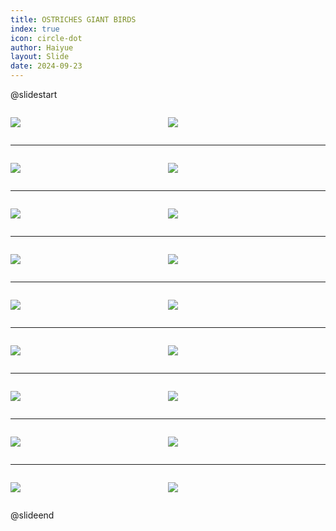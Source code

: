 ```yaml
---
title: OSTRICHES GIANT BIRDS
index: true
icon: circle-dot
author: Haiyue
layout: Slide
date: 2024-09-23
---
```

 
@slidestart

<div style="display:flex">
<div style="flex:1">

![](/reading/english/Level-S/OSTRICHES%20GIANT%20BIRDS/001.webp)
</div>
<div style="flex:1">

![](/reading/english/Level-S/OSTRICHES%20GIANT%20BIRDS/002.webp)
</div>
</div>

---

<div style="display:flex">
<div style="flex:1">

![](/reading/english/Level-S/OSTRICHES%20GIANT%20BIRDS/003.webp)
</div>
<div style="flex:1">

![](/reading/english/Level-S/OSTRICHES%20GIANT%20BIRDS/004.webp)
</div>
</div>

---

<div style="display:flex">
<div style="flex:1">

![](/reading/english/Level-S/OSTRICHES%20GIANT%20BIRDS/005.webp)
</div>
<div style="flex:1">

![](/reading/english/Level-S/OSTRICHES%20GIANT%20BIRDS/006.webp)
</div>
</div>

---

<div style="display:flex">
<div style="flex:1">

![](/reading/english/Level-S/OSTRICHES%20GIANT%20BIRDS/007.webp)
</div>
<div style="flex:1">

![](/reading/english/Level-S/OSTRICHES%20GIANT%20BIRDS/008.webp)
</div>
</div>

---

<div style="display:flex">
<div style="flex:1">

![](/reading/english/Level-S/OSTRICHES%20GIANT%20BIRDS/009.webp)
</div>
<div style="flex:1">

![](/reading/english/Level-S/OSTRICHES%20GIANT%20BIRDS/010.webp)
</div>
</div>

---

<div style="display:flex">
<div style="flex:1">

![](/reading/english/Level-S/OSTRICHES%20GIANT%20BIRDS/011.webp)
</div>
<div style="flex:1">

![](/reading/english/Level-S/OSTRICHES%20GIANT%20BIRDS/012.webp)
</div>
</div>

---

<div style="display:flex">
<div style="flex:1">

![](/reading/english/Level-S/OSTRICHES%20GIANT%20BIRDS/013.webp)
</div>
<div style="flex:1">

![](/reading/english/Level-S/OSTRICHES%20GIANT%20BIRDS/014.webp)
</div>
</div>

---

<div style="display:flex">
<div style="flex:1">

![](/reading/english/Level-S/OSTRICHES%20GIANT%20BIRDS/015.webp)
</div>
<div style="flex:1">

![](/reading/english/Level-S/OSTRICHES%20GIANT%20BIRDS/016.webp)
</div>
</div>

---

<div style="display:flex">
<div style="flex:1">

![](/reading/english/Level-S/OSTRICHES%20GIANT%20BIRDS/017.webp)
</div>
<div style="flex:1">

![](/reading/english/Level-S/OSTRICHES%20GIANT%20BIRDS/018.webp)
</div>
</div>

@slideend